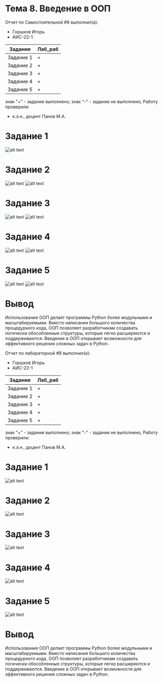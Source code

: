 # Тема 8. Введение в ООП
Отчет по Самостоятельной #8 выполнил(а):
- Горшков Игорь
- АИС-22-1

| Задание | Лаб_раб |
| ------ | ------ |
| Задание 1 | + |
| Задание 2 | + |
| Задание 3 | + |
| Задание 4 | + |
| Задание 5 | + |

знак "+" - задание выполнено; знак "-" - задание не выполнено;
Работу проверили:
- к.э.н., доцент Панов М.А.
# Задание 1

![alt text](https://github.com/vilgelmanderson/Samostoyatelnaya_8/blob/main/1.png)

# Задание 2

![alt text](https://github.com/vilgelmanderson/Samostoyatelnaya_8/blob/main/2.png)
![alt text](https://github.com/vilgelmanderson/Samostoyatelnaya_8/blob/main/2.1.PNG)

# Задание 3

![alt text](https://github.com/vilgelmanderson/Samostoyatelnaya_8/blob/main/3.PNG)
![alt text](https://github.com/vilgelmanderson/Samostoyatelnaya_8/blob/main/3.1.PNG)

# Задание 4

![alt text](https://github.com/vilgelmanderson/Samostoyatelnaya_8/blob/main/4.PNG)
![alt text](https://github.com/vilgelmanderson/Samostoyatelnaya_8/blob/main/4.1.PNG)

# Задание 5

![alt text](https://github.com/vilgelmanderson/Samostoyatelnaya_8/blob/main/5.PNG)
![alt text](https://github.com/vilgelmanderson/Samostoyatelnaya_8/blob/main/5.1.PNG)

# Вывод
Использование ООП делает программы Python более модульными и масштабируемыми. Вместо написания большого количества процедурного кода, ООП позволяет разработчикам создавать логически обособленные структуры, которые легко расширяются и поддерживаются. Введение в ООП открывает возможности для эффективного решения сложных задач в Python.

Отчет по лабораторной #8 выполнил(а):
- Горшков Игорь
- АИС-22-1

| Задание | Лаб_раб |
| ------ | ------ |
| Задание 1 | + |
| Задание 2 | + |
| Задание 3 | + |
| Задание 4 | + |
| Задание 5 | + |

знак "+" - задание выполнено; знак "-" - задание не выполнено;
Работу проверили:
- к.э.н., доцент Панов М.А.

# Задание 1

![alt text](https://github.com/vilgelmanderson/Samostoyatelnaya_8/blob/main/6.PNG)

# Задание 2

![alt text](https://github.com/vilgelmanderson/Samostoyatelnaya_8/blob/main/7.PNG)

# Задание 3

![alt text](https://github.com/vilgelmanderson/Samostoyatelnaya_8/blob/main/8.PNG)

# Задание 4

![alt text](https://github.com/vilgelmanderson/Samostoyatelnaya_8/blob/main/9.PNG)

# Задание 5

![alt text](https://github.com/vilgelmanderson/Samostoyatelnaya_8/blob/main/10.PNG)

# Вывод
Использование ООП делает программы Python более модульными и масштабируемыми. Вместо написания большого количества процедурного кода, ООП позволяет разработчикам создавать логически обособленные структуры, которые легко расширяются и поддерживаются. Введение в ООП открывает возможности для эффективного решения сложных задач в Python.
